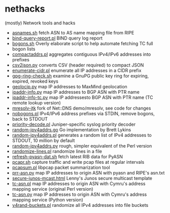 # nethacks

(mostly) Network tools and hacks

* [asnames.sh](asnames.sh) fetch ASN to AS name mapping file from RIPE
* [bind-query-report.pl](bind-query-report.pl) BIND query log report
* [bogons.sh](bogons.sh) Overly elaborate script to help automate fetching TC full bogon lists
* [compactaddrs.pl](compactaddrs.pl) aggregates contiguous IPv4/IPv6 addresses into prefixes
* [csv2json.py](csv2json.py) converts CSV (header required) to compact JSON
* [enumerate-cidr.pl](enumerate-cidr.pl) enumerate all IP addresses in a CIDR prefix
* [gpg-ring-check.sh](gpg-ring-check.sh) examine a GnuPG public key ring for expiring, expired, revoked keys
* [geolocip.py](geolocip.py) map IP addresses to MaxMind geolocation
* [ipaddr-info.py](ipaddr-info.py) map IP addresses to BGP ASN with PTR name
* [ipaddr-info-tc.py](ipaddr-info-tc.py) map IP addressesto BGP ASN with PTR name (TC remote lookup version)
* [mresolv-jtk](mresolv-jtk) fork of Net::DNS demo/mresolv, see code for changes
* [nobogons.pl](nobogons.pl) IPv4/IPv6 address prefixes via STDIN, remove bogons, back to STDOUT
* [priority-decode.pl](priority-decode.pl) Juniper-specific syslog priority decoder
* [random-ipv4addrs.go](random-ipv4addrs.go) Go implementation by Brett Lykins
* [random-ipv4addrs.pl](random-ipv4addrs.pl) generates a random list of IPv4 addresses to STDOUT, 10 million by default
* [random-ipv4addrs.py](random-ipv4addrs.py) rough, simpler equivalent of the Perl version
* [randomize-lines.pl](randomize-lines.pl) randomize lines in a file
* [refresh-pyasn-dat.sh](refresh-pyasn-dat.sh) fetch latest RIB data for PyASN
* [pcapr.sh](pcapr.sh) capture traffic and write pcap files at regular intervals
* [pcapsum.pl](pcapsum.pl) libpcap packet summarization tool
* [prr-asn.py](prr-asn.py) map IP addresses to origin ASN with pyasn and RIPE's asn.txt
* [secure-junos-mcast.html](secure-junos-mcast.html) Lenny's Junos secure multicast template
* [tc-asn.pl](tc-asn.pl) map IP addresses to origin ASN with Cymru's address mapping service (original Perl version)
* [tc-asn.py](tc-asn.py) map IP addresses to origin ASN with Cymru's address mapping service (Python version)
* [v4rand-buckets.pl](v4rand-buckets.pl) randomize all IPv4 addresses into file buckets
